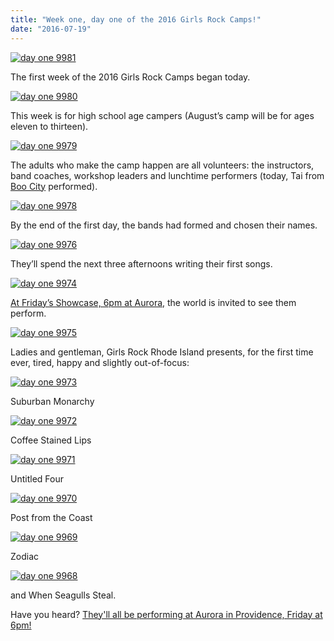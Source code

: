 ```yaml
---
title: "Week one, day one of the 2016 Girls Rock Camps!"
date: "2016-07-19"
---
```


[![day one 9981](images/day-one-9981.jpg)](http://girlsrockri.org/wp-content/uploads/2016/07/day-one-9981.jpg)

The first week of the 2016 Girls Rock Camps began today.

[![day one 9980](images/day-one-9980.jpg)](http://girlsrockri.org/wp-content/uploads/2016/07/day-one-9980.jpg)

This week is for high school age campers (August’s camp will be for ages eleven to thirteen).

[![day one 9979](images/day-one-9979.jpg)](http://girlsrockri.org/wp-content/uploads/2016/07/day-one-9979.jpg)

The adults who make the camp happen are all volunteers: the instructors, band coaches, workshop leaders and lunchtime performers (today, Tai from [Boo City](http://www.boocityband.com/) performed).

[![day one 9978](images/day-one-9978.jpg)](http://girlsrockri.org/wp-content/uploads/2016/07/day-one-9978.jpg)

By the end of the first day, the bands had formed and chosen their names.

[![day one 9976](images/day-one-9976.jpg)](http://girlsrockri.org/wp-content/uploads/2016/07/day-one-9976.jpg)

They’ll spend the next three afternoons writing their first songs.

[![day one 9974](images/day-one-9974.jpg)](http://girlsrockri.org/wp-content/uploads/2016/07/day-one-9974.jpg)

[At Friday’s Showcase, 6pm at Aurora,](https://www.facebook.com/events/113823662387318/) the world is invited to see them perform.

[![day one 9975](images/day-one-9975.jpg)](http://girlsrockri.org/wp-content/uploads/2016/07/day-one-9975.jpg)

Ladies and gentleman, Girls Rock Rhode Island presents, for the first time ever, tired, happy and slightly out-of-focus:

[![day one 9973](images/day-one-9973.jpg)](http://girlsrockri.org/wp-content/uploads/2016/07/day-one-9973.jpg)

Suburban Monarchy

[![day one 9972](images/day-one-9972.jpg)](http://girlsrockri.org/wp-content/uploads/2016/07/day-one-9972.jpg)

Coffee Stained Lips

[![day one 9971](images/day-one-9971.jpg)](http://girlsrockri.org/wp-content/uploads/2016/07/day-one-9971.jpg)

Untitled Four

[![day one 9970](images/day-one-9970.jpg)](http://girlsrockri.org/wp-content/uploads/2016/07/day-one-9970.jpg)

Post from the Coast

[![day one 9969](images/day-one-9969.jpg)](http://girlsrockri.org/wp-content/uploads/2016/07/day-one-9969.jpg)

Zodiac

[![day one 9968](images/day-one-9968.jpg)](http://girlsrockri.org/wp-content/uploads/2016/07/day-one-9968.jpg)

and When Seagulls Steal.

Have you heard? [They'll all be performing at Aurora in Providence, Friday at 6pm!](https://www.facebook.com/events/113823662387318/)
